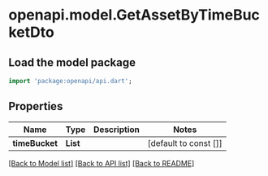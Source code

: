 # openapi.model.GetAssetByTimeBucketDto

## Load the model package
```dart
import 'package:openapi/api.dart';
```

## Properties
Name | Type | Description | Notes
------------ | ------------- | ------------- | -------------
**timeBucket** | **List<String>** |  | [default to const []]

[[Back to Model list]](../README.md#documentation-for-models) [[Back to API list]](../README.md#documentation-for-api-endpoints) [[Back to README]](../README.md)


